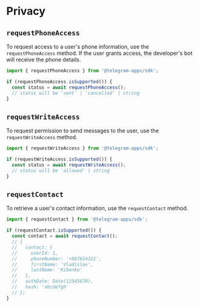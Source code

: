 # Privacy

## `requestPhoneAccess`

To request access to a user's phone information, use the `requestPhoneAccess` method. If the user
grants access, the developer's bot will receive the phone details.

```ts
import { requestPhoneAccess } from '@telegram-apps/sdk';

if (requestPhoneAccess.isSupported()) {
  const status = await requestPhoneAccess();
  // status will be 'sent' | 'cancelled' | string
}
```

## `requestWriteAccess`

To request permission to send messages to the user, use the `requestWriteAccess` method.

```ts [Functions]
import { requestWriteAccess } from '@telegram-apps/sdk';

if (requestWriteAccess.isSupported()) {
  const status = await requestWriteAccess();
  // status will be 'allowed' | string
}
```


## `requestContact`

To retrieve a user's contact information, use the `requestContact` method.

```ts
import { requestContact } from '@telegram-apps/sdk';

if (requestContact.isSupported()) {
  const contact = await requestContact();
  // {
  //   contact: {
  //     userId: 1,
  //     phoneNumber: '+987654321',
  //     firstName: 'Vladislav',
  //     lastName: 'Kibenko'
  //   },
  //   authDate: Date(12345678),
  //   hash: 'abcdefgh'
  // };
}
```